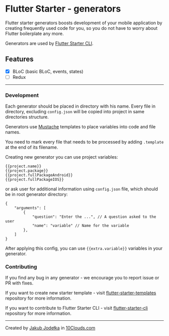 # Flutter Starter - generators

Flutter starter generators boosts development of your mobile application by creating frequently used code for you, so you do not have to worry about Flutter boilerplate any more.

Generators are used by [Flutter Starter CLI](https://github.com/10clouds/flutter-starter-cli).

## Features

- [x] BLoC (basic BLoC, events, states)
- [ ] Redux 

*** 
### Development
Each generator should be placed in directory with his name.
Every file in directory, excluding `config.json` will be copied into project in same directories structure.

Generators use [Mustache](https://mustache.github.io/) templates to place variables into code and file names.

You need to mark every file that needs to be processed by adding `.template` at the end of its filename.

Creating new generator you can use project variables: 
```
{{project.name}}
{{project.package}}
{{project.fullPackageAndroid}}
{{project.fullPackageIOS}}
```
or ask user for additional information using `config.json` file, which should be in root generator directory:
```
{ 
    "arguments": [
        {
            "question": "Enter the ...", // A question asked to the user
            "name": "variable" // Name for the variable
        },
    ]
}
```
After applying this config, you can use `{{extra.variable}}` variables in your generator.

### Contributing
If you find any bug in any generator - we encourage you to report issue or PR with fixes.

If you want to create new starter template - visit [flutter-starter-templates](https://github.com/10clouds/flutter-starter-templates) repository for more information.

If you want to contribute to Flutter Starter CLI - visit [flutter-starter-cli](https://github.com/10clouds/flutter-starter-cli) repository for more information.

***
Created by [Jakub Jodełka](https://www.github.com/jakubjodelka) in [10Clouds.com](https://www.10clouds.com)
